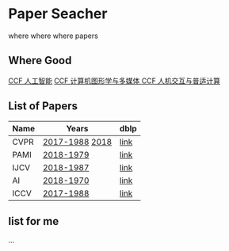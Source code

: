 # Paper Seacher
where where where papers

## Where Good
[CCF 人工智能](http://history.ccf.org.cn/sites/ccf/biaodan.jsp?contentId=2903940690839)
[CCF 计算机图形学与多媒体 ](http://history.ccf.org.cn/sites/ccf/biaodan.jsp?contentId=2903940690854)
[CCF 人机交互与普适计算](http://history.ccf.org.cn/sites/ccf/biaodan.jsp?contentId=2903940690320)

## List of Papers
| Name | Years | dblp|
|--------|--------|--------|
| CVPR |   [2017-1988](paper_list/cvpr_papers.txt) [2018](https://github.com/kaluo-zZ/CVPR2018-papers)     | [link](http://dblp.uni-trier.de/db/conf/cvpr/)|
| PAMI |   [2018-1979](paper_list/pami_papers.txt)   |[link](http://dblp.uni-trier.de/db/journals/pami/)|
|IJCV|[2018-1987](paper_list/ijcv_papers.txt)|[link](http://dblp.uni-trier.de/db/journals/ijcv/)|
| AI |[2018-1970](paper_list/ai_papers.txt)|[link](https://dblp.uni-trier.de/db/journals/ai/)|
|ICCV|[2017-1988](paper_list/iccv_papers.txt)|[link](https://dblp.uni-trier.de/db/conf/iccv/)|
## list for me
...
